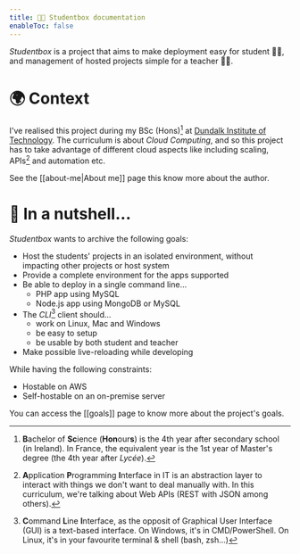 ```yaml
---
title: 👨‍💻 Studentbox documentation
enableToc: false
---
```


_Studentbox_ is a project that aims to make deployment easy for student 👨‍🎓, and management of hosted projects simple for a teacher 👨‍🏫.

# 🌍 Context

I've realised this project during my BSc (Hons)[^bsc] at [Dundalk Institute of Technology](https://www.dkit.ie/). The curriculum is about _Cloud Computing_, and so this project has to take advantage of different cloud aspects like including scaling, APIs[^api] and automation etc.

See the [[about-me|About me]] page this know more about the author.

# 🥜 In a nutshell...

_Studentbox_ wants to archive the following goals:

- Host the students' projects in an isolated environment, without impacting other projects or host system
- Provide a complete environment for the apps supported
- Be able to deploy in a single command line...
  - PHP app using MySQL
  - Node.js app using MongoDB or MySQL
- The _CLI_[^cli] client should...
  - work on Linux, Mac and Windows
  - be easy to setup
  - be usable by both student and teacher
- Make possible live-reloading while developing

While having the following constraints:

- Hostable on AWS
- Self-hostable on an on-premise server

You can access the [[goals]] page to know more about the project's goals.

[^bsc]:
    **B**achelor of **Sc**ience (**Hon**our**s**) is the 4th year after secondary school (in Ireland).
    In France, the equivalent year is the 1st year of Master's degree (the 4th year after _Lycée_).

[^api]: **A**pplication **P**rogramming **I**nterface in IT is an abstraction layer to interact with things we don't want to deal manually with. In this curriculum, we're talking about Web APIs (REST with JSON among others).
[^cli]:
    **C**ommand **L**ine **I**nterface, as the opposit of Graphical User Interface (GUI) is a text-based interface.
    On Windows, it's in CMD/PowerShell. On Linux, it's in your favourite terminal & shell (bash, zsh...)
